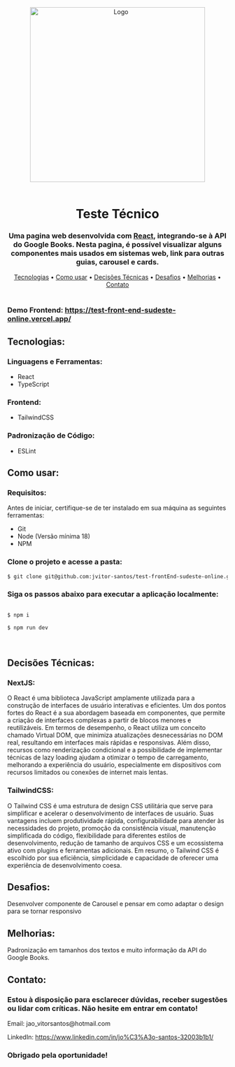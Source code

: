 <div align="center">
  <img src="https://sudesteonline.com.br/wp-content/uploads/2021/04/LOGO-SUDESTE-BRANCO-2-1024x158.webp" alt="Logo" width="400px"/>
</div>

<br/>

<div align="center">
  <h1>Teste Técnico</h1>
  <h3>Uma pagina web desenvolvida com <a href="https://react.dev/">React</a>, integrando-se à API do Google Books. Nesta pagina, é possível visualizar alguns componentes mais usados em sistemas web, link para outras guias, carousel e cards.</p>
</div>

<div align="center">
  <a href="#tecnologias">Tecnologias</a> •
  <a href="#como-usar">Como usar</a> •
  <a href="#decisões-técnicas">Decisões Técnicas</a> •
  <a href="#desafios">Desafios</a> •
  <a href="#melhorias">Melhorias</a> •
  <a href="#contato">Contato</a>
</div>

<br/>

<div>
  <h3>Demo Frontend: <a href="https://test-front-end-sudeste-online.vercel.app/">https://test-front-end-sudeste-online.vercel.app/</a></h3>
</div>

<div>
  <h2 id="tecnologias">Tecnologias:</h2>
  <h3>Linguagens e Ferramentas:</h3>
  <ul>
    <li>React</li>
    <li>TypeScript</li>
  </ul>

  <h3>Frontend:</h3>
  <ul>
    <li>TailwindCSS</li>
  </ul>

  <h3>Padronização de Código:</h3>
  <ul>
    <li>ESLint</li>
  </ul>
</div>

<div>
  <h2 id="como-usar">Como usar:</h2>
  <h3>Requisitos:</h3>
  <p>
    Antes de iniciar, certifique-se de ter instalado em sua máquina as seguintes ferramentas:
  </p>

  <ul>
    <li>Git</li>
    <li>Node (Versão mínima 18)</li>
    <li>NPM</li>
  </ul>

  <h3>Clone o projeto e acesse a pasta:</h3>

  ```bash
  $ git clone git@github.com:jvitor-santos/test-frontEnd-sudeste-online.git && cd Teste Sudeste Online
  ```

  <h3>Siga os passos abaixo para executar a aplicação localmente:</h3>

  ```bash

  $ npm i

  $ npm run dev
  ```
</div>

<br/>

<div>
  <h2 id="decisões-técnicas">Decisões Técnicas:</h2>
  <h3>NextJS:</h3>
  <p>O React é uma biblioteca JavaScript amplamente utilizada para a construção de interfaces de usuário interativas e eficientes. Um dos pontos fortes do React é a sua abordagem baseada em componentes, que permite a criação de interfaces complexas a partir de blocos menores e reutilizáveis. Em termos de desempenho, o React utiliza um conceito chamado Virtual DOM, que minimiza atualizações desnecessárias no DOM real, resultando em interfaces mais rápidas e responsivas. Além disso, recursos como renderização condicional e a possibilidade de implementar técnicas de lazy loading ajudam a otimizar o tempo de carregamento, melhorando a experiência do usuário, especialmente em dispositivos com recursos limitados ou conexões de internet mais lentas.</p>

  <h3>TailwindCSS:</h3>
  <p>O Tailwind CSS é uma estrutura de design CSS utilitária que serve para simplificar e acelerar o desenvolvimento de interfaces de usuário. Suas vantagens incluem produtividade rápida, configurabilidade para atender às necessidades do projeto, promoção da consistência visual, manutenção simplificada do código, flexibilidade para diferentes estilos de desenvolvimento, redução de tamanho de arquivos CSS e um ecossistema ativo com plugins e ferramentas adicionais. Em resumo, o Tailwind CSS é escolhido por sua eficiência, simplicidade e capacidade de oferecer uma experiência de desenvolvimento coesa.</p>
</div>

<div>
  <h2 id="desafios">Desafios:</h2>
  <p>Desenvolver componente de Carousel e pensar em como adaptar o design para se tornar responsivo</p>
</div>

<div>
  <h2 id="melhorias">Melhorias:</h2>
  <p>Padronização em tamanhos dos textos e muito informação da API do Google Books.</p>
</div>

<div>
  <h2 id="contato">Contato:</h2>
  <h3>Estou à disposição para esclarecer dúvidas, receber sugestões ou lidar com críticas. Não hesite em entrar em contato!</h3>

  <p>Email: jao_vitorsantos@hotmail.com</p>
  <p>LinkedIn: <a href="https://www.linkedin.com/in/jo%C3%A3o-santos-32003b1b1/">https://www.linkedin.com/in/jo%C3%A3o-santos-32003b1b1/</a></p>

  <h3>Obrigado pela oportunidade!</h3>
</div>
